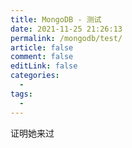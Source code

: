 ```yaml
---
title: MongoDB - 测试
date: 2021-11-25 21:26:13
permalink: /mongodb/test/
article: false
comment: false
editLink: false
categories:
  -
tags:
  -
---
```


证明她来过
